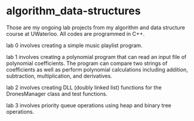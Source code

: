 # algorithm_data-structures

Those are my ongoing lab projects from my algorithm and data structure course at UWaterloo. All codes are programmed in C++. 

lab 0 involves creating a simple music playlist program.

lab 1 involves creating a polynomial program that can read an input file of polynomial coefficients. The program can compare two strings of coefficients as well as perform polynomial calculations including addition, subtraction, multiplication, and derivatives. 

lab 2 involves creating DLL (doubly linked list) functions for the DronesManager class and test functions.

lab 3 involves priority queue operations using heap and binary tree operations. 
